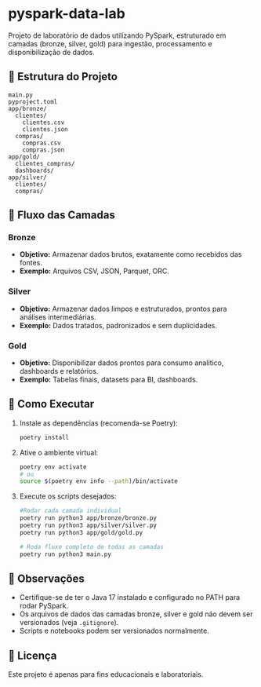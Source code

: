 # pyspark-data-lab

Projeto de laboratório de dados utilizando PySpark, estruturado em camadas (bronze, silver, gold) para ingestão, processamento e disponibilização de dados.

## 📂 Estrutura do Projeto

```
main.py
pyproject.toml
app/bronze/
  clientes/
    clientes.csv
    clientes.json
  compras/
    compras.csv
    compras.json
app/gold/
  clientes_compras/
  dashboards/
app/silver/
  clientes/
  compras/
```

## 🔄 Fluxo das Camadas

### Bronze
- **Objetivo:** Armazenar dados brutos, exatamente como recebidos das fontes.
- **Exemplo:** Arquivos CSV, JSON, Parquet, ORC.

### Silver
- **Objetivo:** Armazenar dados limpos e estruturados, prontos para análises intermediárias.
- **Exemplo:** Dados tratados, padronizados e sem duplicidades.

### Gold
- **Objetivo:** Disponibilizar dados prontos para consumo analítico, dashboards e relatórios.
- **Exemplo:** Tabelas finais, datasets para BI, dashboards.

## 🚀 Como Executar

1. Instale as dependências (recomenda-se Poetry):
   ```sh
   poetry install
   ```
2. Ative o ambiente virtual:
   ```sh
   poetry env activate
   # ou
   source $(poetry env info --path)/bin/activate
   ```
3. Execute os scripts desejados:
   ```sh
   #Rodar cada camada individual
   poetry run python3 app/bronze/bronze.py
   poetry run python3 app/silver/silver.py
   poetry run python3 app/gold/gold.py

   # Roda fluxo completo de todas as camadas
   poetry run python3 main.py
   ```

## 📝 Observações
- Certifique-se de ter o Java 17 instalado e configurado no PATH para rodar PySpark.
- Os arquivos de dados das camadas bronze, silver e gold não devem ser versionados (veja `.gitignore`).
- Scripts e notebooks podem ser versionados normalmente.

## 📄 Licença
Este projeto é apenas para fins educacionais e laboratoriais.
